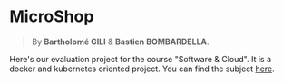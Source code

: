 # MicroShop

> By **Bartholomé GILI** & **Bastien BOMBARDELLA**.

Here's our evaluation project for the course "Software & Cloud". It is a docker and kubernetes oriented project. You can find the subject [here](./docs/Évaluation%20finale%20-%20sujet.pdf).
